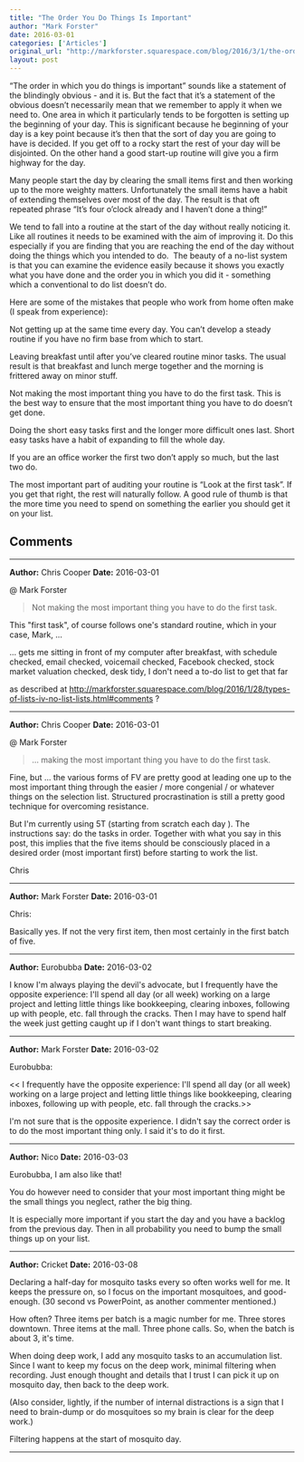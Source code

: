 ```yaml
---
title: "The Order You Do Things Is Important"
author: "Mark Forster"
date: 2016-03-01
categories: ['Articles']
original_url: "http://markforster.squarespace.com/blog/2016/3/1/the-order-you-do-things-is-important.html"
layout: post
---
```


“The order in which you do things is important” sounds like a statement of the blindingly obvious - and it is. But the fact that it’s a statement of the obvious doesn’t necessarily mean that we remember to apply it when we need to. One area in which it particularly tends to be forgotten is setting up the beginning of your day. This is significant because he beginning of your day is a key point because it’s then that the sort of day you are going to have is decided. If you get off to a rocky start the rest of your day will be disjointed. On the other hand a good start-up routine will give you a firm highway for the day.

Many people start the day by clearing the small items first and then working up to the more weighty matters. Unfortunately the small items have a habit of extending themselves over most of the day. The result is that oft repeated phrase “It’s four o’clock already and I haven’t done a thing!”

We tend to fall into a routine at the start of the day without really noticing it. Like all routines it needs to be examined with the aim of improving it. Do this especially if you are finding that you are reaching the end of the day without doing the things which you intended to do.  The beauty of a no-list system is that you can examine the evidence easily because it shows you exactly what you have done and the order you in which you did it - something which a conventional to do list doesn’t do.

Here are some of the mistakes that people who work from home often make (I speak from experience):

Not getting up at the same time every day. You can’t develop a steady routine if you have no firm base from which to start.

Leaving breakfast until after you’ve cleared routine minor tasks. The usual result is that breakfast and lunch merge together and the morning is frittered away on minor stuff.

Not making the most important thing you have to do the first task. This is the best way to ensure that the most important thing you have to do doesn’t get done.

Doing the short easy tasks first and the longer more difficult ones last. Short easy tasks have a habit of expanding to fill the whole day.

If you are an office worker the first two don’t apply so much, but the last two do.

The most important part of auditing your routine is “Look at the first task”. If you get that right, the rest will naturally follow. A good rule of thumb is that the more time you need to spend on something the earlier you should get it on your list.


## Comments

---

**Author:** Chris Cooper
**Date:** 2016-03-01

@ Mark Forster  
  
> Not making the most important thing you have to do the first task.   
  
This "first task", of course follows one's standard routine, which in your case, Mark, ...  
  
 ... gets me sitting in front of my computer after breakfast, with schedule checked, email checked, voicemail checked, Facebook checked, stock market valuation checked, desk tidy, I don't need a to-do list to get that far  
  
as described at <http://markforster.squarespace.com/blog/2016/1/28/types-of-lists-iv-no-list-lists.html#comments> ?

---

**Author:** Chris Cooper
**Date:** 2016-03-01

@ Mark Forster  
  
> ... making the most important thing you have to do the first task.   
  
Fine, but ... the various forms of FV are pretty good at leading one up to the most important thing through the easier / more congenial / or whatever things on the selection list. Structured procrastination is still a pretty good technique for overcoming resistance.  
  
But I'm currently using 5T (starting from scratch each day ). The instructions say: do the tasks in order. Together with what you say in this post, this implies that the five items should be consciously placed in a desired order (most important first) before starting to work the list.   
  
Chris

---

**Author:** Mark Forster
**Date:** 2016-03-01

Chris:  
  
Basically yes. If not the very first item, then most certainly in the first batch of five.

---

**Author:** Eurobubba
**Date:** 2016-03-02

I know I'm always playing the devil's advocate, but I frequently have the opposite experience: I'll spend all day (or all week) working on a large project and letting little things like bookkeeping, clearing inboxes, following up with people, etc. fall through the cracks. Then I may have to spend half the week just getting caught up if I don't want things to start breaking.

---

**Author:** Mark Forster
**Date:** 2016-03-02

Eurobubba:  
  
<< I frequently have the opposite experience: I'll spend all day (or all week) working on a large project and letting little things like bookkeeping, clearing inboxes, following up with people, etc. fall through the cracks.>>  
  
I'm not sure that is the opposite experience. I didn't say the correct order is to do the most important thing only. I said it's to do it first.

---

**Author:** Nico
**Date:** 2016-03-03

Eurobubba, I am also like that!  
  
You do however need to consider that your most important thing might be the small things you neglect, rather the big thing.  
  
It is especially more important if you start the day and you have a backlog from the previous day. Then in all probability you need to bump the small things up on your list.

---

**Author:** Cricket
**Date:** 2016-03-08

Declaring a half-day for mosquito tasks every so often works well for me. It keeps the pressure on, so I focus on the important mosquitoes, and good-enough. (30 second vs PowerPoint, as another commenter mentioned.)  
  
How often? Three items per batch is a magic number for me. Three stores downtown. Three items at the mall. Three phone calls. So, when the batch is about 3, it's time.  
  
When doing deep work, I add any mosquito tasks to an accumulation list. Since I want to keep my focus on the deep work, minimal filtering when recording. Just enough thought and details that I trust I can pick it up on mosquito day, then back to the deep work.  
  
(Also consider, lightly, if the number of internal distractions is a sign that I need to brain-dump or do mosquitoes so my brain is clear for the deep work.)  
  
Filtering happens at the start of mosquito day.

---
